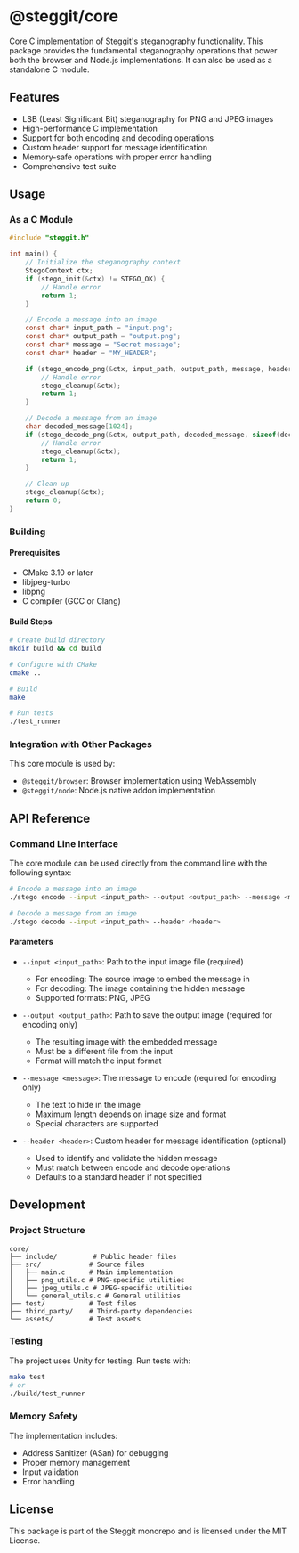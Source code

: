 # @steggit/core

Core C implementation of Steggit's steganography functionality. This package provides the fundamental steganography operations that power both the browser and Node.js implementations. It can also be used as a standalone C module.

## Features

- LSB (Least Significant Bit) steganography for PNG and JPEG images
- High-performance C implementation
- Support for both encoding and decoding operations
- Custom header support for message identification
- Memory-safe operations with proper error handling
- Comprehensive test suite

## Usage

### As a C Module

```c
#include "steggit.h"

int main() {
    // Initialize the steganography context
    StegoContext ctx;
    if (stego_init(&ctx) != STEGO_OK) {
        // Handle error
        return 1;
    }

    // Encode a message into an image
    const char* input_path = "input.png";
    const char* output_path = "output.png";
    const char* message = "Secret message";
    const char* header = "MY_HEADER";

    if (stego_encode_png(&ctx, input_path, output_path, message, header) != STEGO_OK) {
        // Handle error
        stego_cleanup(&ctx);
        return 1;
    }

    // Decode a message from an image
    char decoded_message[1024];
    if (stego_decode_png(&ctx, output_path, decoded_message, sizeof(decoded_message), header) != STEGO_OK) {
        // Handle error
        stego_cleanup(&ctx);
        return 1;
    }

    // Clean up
    stego_cleanup(&ctx);
    return 0;
}
```

### Building

#### Prerequisites

- CMake 3.10 or later
- libjpeg-turbo
- libpng
- C compiler (GCC or Clang)

#### Build Steps

```bash
# Create build directory
mkdir build && cd build

# Configure with CMake
cmake ..

# Build
make

# Run tests
./test_runner
```

### Integration with Other Packages

This core module is used by:
- `@steggit/browser`: Browser implementation using WebAssembly
- `@steggit/node`: Node.js native addon implementation

## API Reference

### Command Line Interface

The core module can be used directly from the command line with the following syntax:

```bash
# Encode a message into an image
./stego encode --input <input_path> --output <output_path> --message <message> --header <header>

# Decode a message from an image
./stego decode --input <input_path> --header <header>
```

#### Parameters

- `--input <input_path>`: Path to the input image file (required)
  - For encoding: The source image to embed the message in
  - For decoding: The image containing the hidden message
  - Supported formats: PNG, JPEG

- `--output <output_path>`: Path to save the output image (required for encoding only)
  - The resulting image with the embedded message
  - Must be a different file from the input
  - Format will match the input format

- `--message <message>`: The message to encode (required for encoding only)
  - The text to hide in the image
  - Maximum length depends on image size and format
  - Special characters are supported

- `--header <header>`: Custom header for message identification (optional)
  - Used to identify and validate the hidden message
  - Must match between encode and decode operations
  - Defaults to a standard header if not specified


## Development

### Project Structure

```
core/
├── include/         # Public header files
├── src/            # Source files
│   ├── main.c      # Main implementation
│   ├── png_utils.c # PNG-specific utilities
│   ├── jpeg_utils.c # JPEG-specific utilities
│   └── general_utils.c # General utilities
├── test/           # Test files
├── third_party/    # Third-party dependencies
└── assets/         # Test assets
```

### Testing

The project uses Unity for testing. Run tests with:

```bash
make test
# or
./build/test_runner
```

### Memory Safety

The implementation includes:
- Address Sanitizer (ASan) for debugging
- Proper memory management
- Input validation
- Error handling

## License

This package is part of the Steggit monorepo and is licensed under the MIT License.
